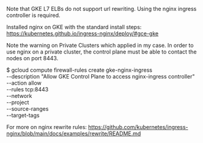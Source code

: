 Note that GKE L7 ELBs do not support url rewriting. Using the nginx ingress controller is required.

Installed nginx on GKE with the standard install steps:
https://kubernetes.github.io/ingress-nginx/deploy/#gce-gke

Note the warning on Private Clusters which applied in my case.
In order to use nginx on a private cluster, the control plane must be able to
contact the nodes on port 8443.

$ gcloud compute firewall-rules create gke-nginx-ingress \
    --description "Allow GKE Control Plane to access nginx-ingress controller" \
    --action allow \
    --rules tcp:8443 \
    --network <your network> \
    --project <your project> \
    --source-ranges <your master control plane range> \
    --target-tags <your target tags>

For more on nginx rewrite rules:
https://github.com/kubernetes/ingress-nginx/blob/main/docs/examples/rewrite/README.md
